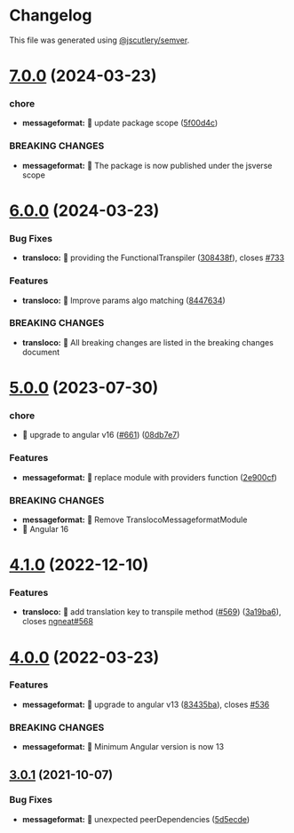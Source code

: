 # Changelog

This file was generated using [@jscutlery/semver](https://github.com/jscutlery/semver).

# [7.0.0](https://personal-github/jsverse/transloco/compare/transloco-messageformat-6.0.0...transloco-messageformat-7.0.0) (2024-03-23)


### chore

* **messageformat:** 🤖 update package scope ([5f00d4c](https://personal-github/jsverse/transloco/commit/5f00d4c3743f4954b81ea1fa1eaef5370f285fda))


### BREAKING CHANGES

* **messageformat:** 🧨 The package is now published under the jsverse scope



# [6.0.0](https://personal-github/jsverse/transloco/compare/transloco-messageformat-5.0.0...transloco-messageformat-6.0.0) (2024-03-23)


### Bug Fixes

* **transloco:** 🐛 providing the FunctionalTranspiler ([308438f](https://personal-github/jsverse/transloco/commit/308438f7ae93ec3f7733b9b2cb2278f3aecacd33)), closes [#733](https://personal-github/jsverse/transloco/issues/733)


### Features

* **transloco:** 🎸 Improve params algo matching ([8447634](https://personal-github/jsverse/transloco/commit/8447634588210771047c45072186f20867fd8a2f))


### BREAKING CHANGES

* **transloco:** 🧨 All breaking changes are listed in the breaking changes document



# [5.0.0](https://github.com/ngneat/transloco/compare/transloco-messageformat-4.1.0...transloco-messageformat-5.0.0) (2023-07-30)

### chore

- 🤖 upgrade to angular v16 ([#661](https://github.com/ngneat/transloco/issues/661)) ([08db7e7](https://github.com/ngneat/transloco/commit/08db7e7d1f64846fa0b07123dee8ff5bff20b4f0))

### Features

- **messageformat:** 🎸 replace module with providers function ([2e900cf](https://github.com/ngneat/transloco/commit/2e900cfea00bf13c31eddb1df420f7f685b174bb))

### BREAKING CHANGES

- **messageformat:** 🧨 Remove TranslocoMessageformatModule
- 🧨 Angular 16

# [4.1.0](https://github.com/ngneat/transloco/compare/transloco-messageformat-4.0.0...transloco-messageformat-4.1.0) (2022-12-10)

### Features

- **transloco:** 🎸 add translation key to transpile method ([#569](https://github.com/ngneat/transloco/issues/569)) ([3a19ba6](https://github.com/ngneat/transloco/commit/3a19ba6cde6a96c8d4af893b824400dd7217cd71)), closes [ngneat#568](https://github.com/ngneat/issues/568)

# [4.0.0](https://github.com/ngneat/transloco/compare/transloco-messageformat-3.0.1...transloco-messageformat-4.0.0) (2022-03-23)

### Features

- **messageformat:** 🎸 upgrade to angular v13 ([83435ba](https://github.com/ngneat/transloco/commit/83435ba54f13f83fb10cb25b5cc2628a1c98d42e)), closes [#536](https://github.com/ngneat/transloco/issues/536)

### BREAKING CHANGES

- **messageformat:** 🧨 Minimum Angular version is now 13

## [3.0.1](https://github.com/ngneat/transloco/compare/transloco-messageformat-3.0.0...transloco-messageformat-3.0.1) (2021-10-07)

### Bug Fixes

- **messageformat:** 🐛 unexpected peerDependencies ([5d5ecde](https://github.com/ngneat/transloco/commit/5d5ecde883555394c7f1d8ef381b399b5b75df99))
